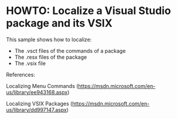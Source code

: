 HOWTO: Localize a Visual Studio package and its VSIX
====================================================

This sample shows how to localize:

* The .vsct files of the commands of a package
* The .resx files of the package
* The .vsix file

References:

Localizing Menu Commands
(https://msdn.microsoft.com/en-us/library/ee943168.aspx)

Localizing VSIX Packages
(https://msdn.microsoft.com/en-us/library/dd997147.aspx)

